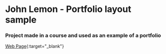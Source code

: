 # John Lemon - Portfolio layout sample
### Project made in a course and used as an example of a portfolio

[Web Page](https://johnlemon.netlify.app/){:target="_blank"}
